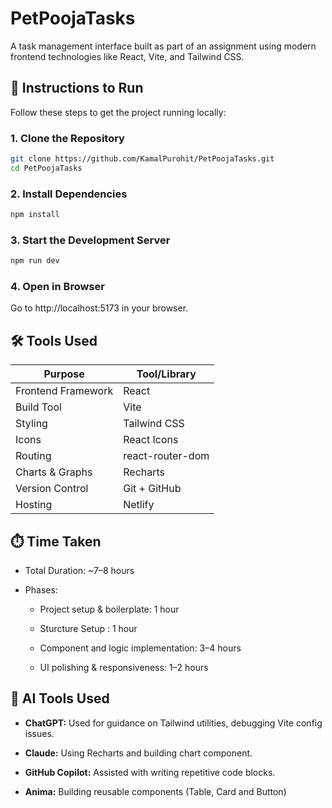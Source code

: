 # PetPoojaTasks

A task management interface built as part of an assignment using modern frontend technologies like React, Vite, and Tailwind CSS.

## 🚀 Instructions to Run

Follow these steps to get the project running locally:

### 1. Clone the Repository
```bash
git clone https://github.com/KamalPurohit/PetPoojaTasks.git
cd PetPoojaTasks
```

### 2. Install Dependencies
```bash
npm install
```

### 3. Start the Development Server
```bash
npm run dev
```

### 4. Open in Browser
Go to http://localhost:5173 in your browser.



## 🛠️ Tools Used
| Purpose             | Tool/Library                             |
| ------------------- | ---------------------------------------- |
| Frontend Framework  | React                                    |
| Build Tool          | Vite                                     |
| Styling             | Tailwind CSS                             |
| Icons               | React Icons                              |
| Routing             | react-router-dom                         |
| Charts & Graphs     | Recharts                                 |
| Version Control     | Git + GitHub                             |
| Hosting             | Netlify                                  |

## ⏱️ Time Taken
- Total Duration: ~7–8 hours

- Phases:

    - Project setup & boilerplate: 1 hour

    - Sturcture Setup : 1 hour

    - Component and logic implementation: 3–4 hours

    - UI polishing & responsiveness: 1–2 hours

## 🤖 AI Tools Used

- **ChatGPT:** Used for guidance on Tailwind utilities, debugging Vite config issues.

- **Claude:** Using Recharts and building chart component.

- **GitHub Copilot:** Assisted with writing repetitive code blocks.

- **Anima:** Building reusable components (Table, Card and Button)

